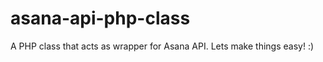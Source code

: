 asana-api-php-class
===================

A PHP class that acts as wrapper for Asana API. Lets make things easy! :)